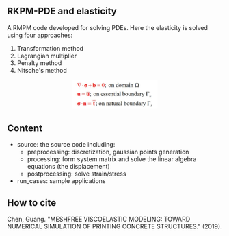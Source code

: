 ## RKPM-PDE and elasticity

A RMPM code developed for solving PDEs. Here the elasticity is solved using four approaches:
1. Transformation method
2. Lagrangian multiplier
3. Penalty method
4. Nitsche's method

<center><img src="RK.JPG" width="200"/></center>

## Content
- source: the source code including:
  - preprocessing: discretization, gaussian points generation
  - processing: form system matrix and solve the linear algebra equations (the displacement)
  - postprocessing: solve strain/stress
- run_cases: sample applications 

## How to cite
Chen, Guang. "MESHFREE VISCOELASTIC MODELING: TOWARD NUMERICAL SIMULATION OF PRINTING CONCRETE STRUCTURES." (2019).
